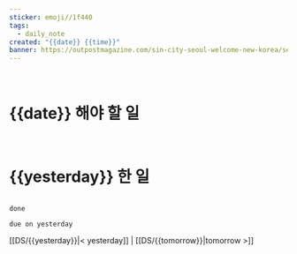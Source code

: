 ```yaml
---
sticker: emoji//1f440
tags:
  - daily_note
created: "{{date}} {{time}}"
banner: https://outpostmagazine.com/sin-city-seoul-welcome-new-korea/seoul-skyline-photo/
---
```


​

# {{date}} 해야 할 일

​


# {{yesterday}} 한 일

```tasks

done

due on yesterday

```

[[DS/{{yesterday}}|< yesterday]] | [[DS/{{tomorrow}}|tomorrow >]]